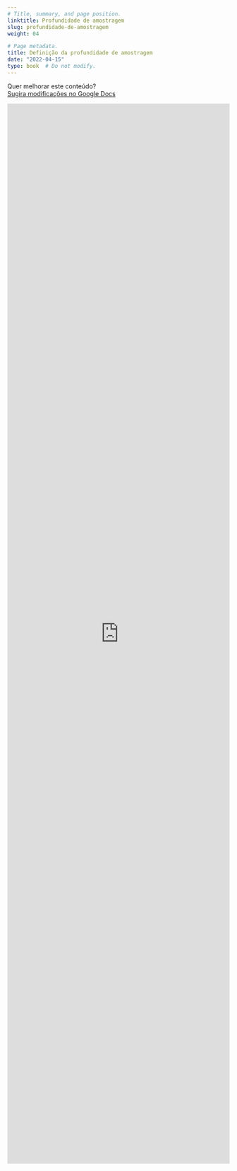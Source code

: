 ```yaml
---
# Title, summary, and page position.
linktitle: Profundidade de amostragem
slug: profundidade-de-amostragem
weight: 04

# Page metadata.
title: Definição da profundidade de amostragem
date: "2022-04-15"
type: book  # Do not modify.
---
```


Quer melhorar este conteúdo?<br>
[<i class="fa fa-edit" aria-hidden="true"></i> Sugira modificações no Google Docs][edit]

[edit]: https://docs.google.com/document/d/13wwGchtvDrP6QnnY9zffRvuA66vrtfId9yILu5SfdVc/edit?usp=sharing

<iframe frameborder="0" style="width: 100%; height: 2400px" src="https://docs.google.com/document/d/e/2PACX-1vSTQzf068JwLRPlTLvWo8-bcjDM9QA1HorKApgNd5f3xKeJeP-dDwHnsMsJtkYa81BrGlrtKWrjKFJJ/pub?embedded=true"></iframe>
